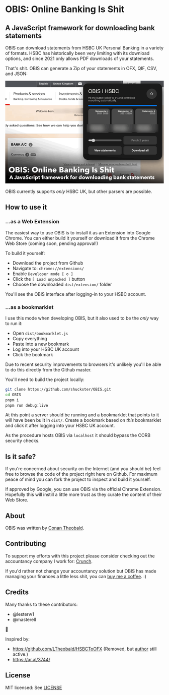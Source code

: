# OBIS: Online Banking Is Shit

## A JavaScript framework for downloading bank statements

OBIS can download statements from HSBC UK Personal Banking in a variety
of formats. HSBC has historically been very limiting with its download
options, and since 2021 only allows PDF downloads of your statements.

That's shit. OBIS can generate a Zip of your statements in OFX, QIF,
CSV, and JSON:

![Screenshot of HSBC UK parser](screenshot.gif)

OBIS currently supports _only_ HSBC UK, but other parsers are possible.

## How to use it

### ...as a Web Extension

The easiest way to use OBIS is to install it as an Extension into Google
Chrome. You can either build it yourself or download it from the Chrome
Web Store (coming soon, pending approval!)

To build it yourself:

- Download the project from Github
- Navigate to: `chrome://extensions/`
- Enable `Developer mode [ o ]`
- Click the `[ Load unpacked ]` button
- Choose the downloaded `dist/extension/` folder

You'll see the OBIS interface after logging-in to your HSBC account.

### ...as a bookmarklet

I use this mode when developing OBIS, but it also used to be the _only_
way to run it:

- Open `dist/bookmarklet.js`
- Copy everything
- Paste into a new bookmark
- Log into your HSBC UK account
- Click the bookmark

Due to recent security improvements to browsers it's unlikely you'll be
able to do this directly from the Github master.

You'll need to build the project locally:

```sh
git clone https://github.com/shuckster/OBIS.git
cd OBIS
pnpm i
pnpm run debug:live
```

At this point a server should be running and a bookmarklet that points
to it will have been built in `dist/`. Create a bookmark based on _this_
bookmarklet and click it after logging into your HSBC UK account.

As the procedure hosts OBIS via `localhost` it should bypass the CORB
security checks.

## Is it safe?

If you're concerned about security on the Internet (and you should be)
feel free to browse the code of the project right here on Github. For
maximum peace of mind you can fork the project to inspect and build it
yourself.

If approved by Google, you can use OBIS via the official Chrome
Extension. Hopefully this will instill a little more trust as they
curate the content of their Web Store.

## About

OBIS was written by [Conan Theobald](https://github.com/shuckster/).

## Contributing

To support my efforts with this project please consider checking out the
accountancy company I work for: [Crunch](https://www.crunch.co.uk/).

If you'd rather not change your accountancy solution but OBIS has
made managing your finances a little less shit, you can
[buy me a coffee](https://www.buymeacoffee.com/shuckster). :)

## Credits

Many thanks to these contributors:

- @lesterw1
- @masterell

🙏

Inspired by:

- https://github.com/LTheobald/HSBCToOFX (Removed, but [author](https://github.com/LTheobald) still active.)
- https://ar.al/3744/

## License

MIT licensed: See [LICENSE](LICENSE)
